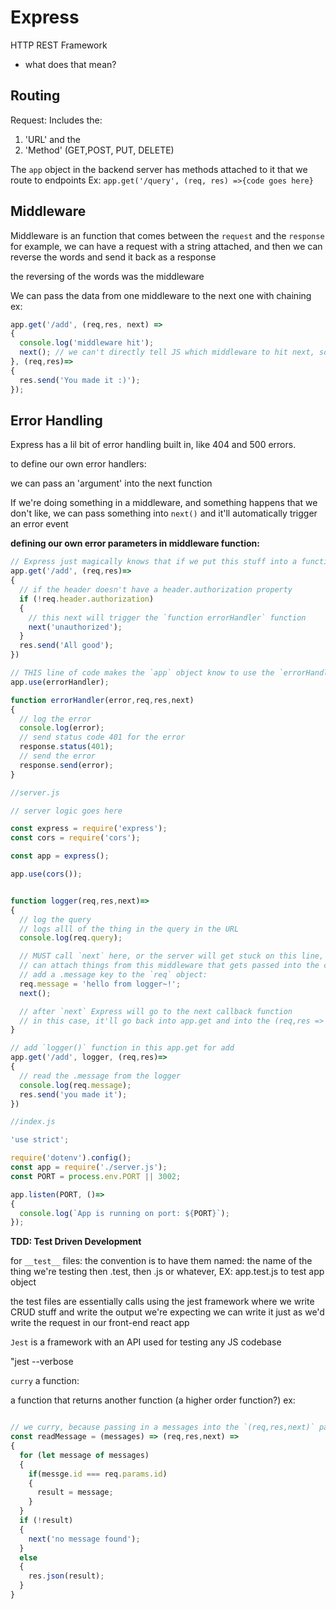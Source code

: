 # Express

HTTP REST Framework
- what does that mean?

## Routing

Request:
  Includes the:
  1. 'URL' and the 
  2. 'Method' (GET,POST, PUT, DELETE)

The `app` object in the backend server has methods attached to it that we route to endpoints
Ex: `app.get('/query', (req, res) =>{code goes here}`

## Middleware
Middleware is an function that comes between the `request` and the `response`
for example, we can have a request with a string attached, and then we can reverse the words and send it back as a response

the reversing of the words was the middleware

We can pass the data from one middleware to the next one with chaining
ex:

``` JavaScript
app.get('/add', (req,res, next) =>
{
  console.log('middleware hit');
  next(); // we can't directly tell JS which middleware to hit next, so ordering matters v much
}, (req,res)=>
{
  res.send('You made it :)');
});
```

## Error Handling

Express has a lil bit of error handling built in, like 404 and 500 errors.

to define our own error handlers:

we can pass an 'argument' into the next function

If we're doing something in a middleware, and something happens that we don't like, we can pass something into `next()` and it'll automatically trigger an error event

**defining our own error parameters in middleware function:**
 
```JavaScript
// Express just magically knows that if we put this stuff into a function...
app.get('/add', (req,res)=>
{
  // if the header doesn't have a header.authorization property
  if (!req.header.authorization)
  {
    // this next will trigger the `function errorHandler` function
    next('unauthorized');
  }
  res.send('All good');
})

// THIS line of code makes the `app` object know to use the `errorHandler` function for `next`
app.use(errorHandler);

function errorHandler(error,req,res,next)
{
  // log the error
  console.log(error);
  // send status code 401 for the error
  response.status(401);
  // send the error
  response.send(error);
}
```

```javascript
//server.js

// server logic goes here

const express = require('express');
const cors = require('cors');

const app = express();

app.use(cors());


function logger(req,res,next)=>
{
  // log the query
  // logs alll of the thing in the query in the URL
  console.log(req.query);

  // MUST call `next` here, or the server will get stuck on this line, expecting to do more things
  // can attach things from this middleware that gets passed into the callback, down the routing line EX:
  // add a .message key to the `req` object:
  req.message = 'hello from logger~!';
  next();

  // after `next` Express will go to the next callback function
  // in this case, it'll go back into app.get and into the (req,res => res.send('you made it');)
}

// add `logger()` function in this app.get for add
app.get('/add', logger, (req,res)=>
{
  // read the .message from the logger
  console.log(req.message);
  res.send('you made it');
})

```


``` javascript
//index.js

'use strict';

require('dotenv').config();
const app = require('./server.js');
const PORT = process.env.PORT || 3002;

app.listen(PORT, ()=>
{
  console.log(`App is running on port: ${PORT}`);
});
```


**TDD: Test Driven Development**

for `__test__` files:
the convention is to have them named: the name of the thing we're testing then .test, then .js or whatever, EX:
app.test.js to test app object

the test files are essentially calls using the jest framework where we write CRUD stuff and write the output we're expecting
we can write it just as we'd write the request in our front-end react app

`Jest` is a framework with an API used for testing any JS codebase

"jest --verbose

`curry` a function:

a function that returns another function (a higher order function?)
ex: 
``` javascript

// we curry, because passing in a messages into the `(req,res,next)` part would have Express interpret `messages` as an error and this is a way to get around that
const readMessage = (messages) => (req,res,next) =>
{
  for (let message of messages)
  {
    if(messge.id === req.params.id)
    {
      result = message;
    }
  }
  if (!result)
  {
    next('no message found');
  }
  else 
  {
    res.json(result);
  }
}
```
